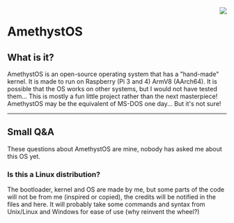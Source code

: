 <img style="float: right;" src="https://github.com/alikadev/AmethystOS/blob/master/img/icon_txt.png">

# AmethystOS

## What is it?

AmethystOS is an open-source operating system that has a "hand-made" kernel. It is made to run on Raspberry (Pi 3 and 4) ArmV8 (AArch64). It is possible that the OS works on other systems, but I would not have tested them...
This is mostly a fun little project rather than the next masterpiece! AmethystOS may be the equivalent of MS-DOS one day... But it's not sure!

----

## Small Q&A

These questions about AmethystOS are mine, nobody has asked me about this OS yet.

### Is this a Linux distribution?

The bootloader, kernel and OS are made by me, but some parts of the code will not be from me (inspired or copied), the credits will be notified in the files and here.
It will probably take some commands and syntax from Unix/Linux and Windows for ease of use (why reinvent the wheel?)
